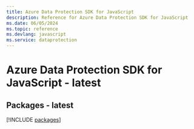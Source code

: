```yaml
---
title: Azure Data Protection SDK for JavaScript
description: Reference for Azure Data Protection SDK for JavaScript
ms.date: 06/05/2024
ms.topic: reference
ms.devlang: javascript
ms.service: dataprotection
---
```

# Azure Data Protection SDK for JavaScript - latest
## Packages - latest
[!INCLUDE [packages](data-protection-index.md)]
